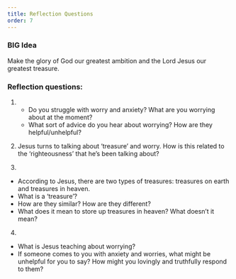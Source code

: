 ```yaml
---
title: Reflection Questions
order: 7
---
```


### BIG Idea

Make the glory of God our greatest ambition and the Lord Jesus our greatest treasure.  

### Reflection questions:
1. - Do you struggle with worry and anxiety? What are you worrying about at the moment? 
   - What sort of advice do you hear about worrying? How are they helpful/unhelpful? 

2. Jesus turns to talking about ‘treasure’ and worry. How is this related to the ‘righteousness’ that he’s been talking about? 

3.
- According to Jesus, there are two types of treasures: treasures on earth and treasures in heaven.  
- What is a ‘treasure’?
- How are they similar? How are they different? 
- What does it mean to store up treasures in heaven? What doesn’t it mean?

4.
- What is Jesus teaching about worrying? 
- If someone comes to you with anxiety and worries, what might be unhelpful for you to say? How might you lovingly and truthfully respond to them?  





